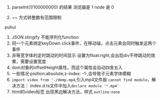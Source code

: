 1. parseInt(1/100000000) 的结果   浏览器是 1   node  是 0

2. ~~ 方式转整数有范围限制

puhui

1. JSON.stingify 不能序列化function
2. 同一个元素绑定keyDown click事件，在移动端，点击元素会同时触发这两个事件
3. 非等宽字体的定时跳动的时间显示 设置为float:right,会出现div不停跳动的效果，需要设置宽度
4. dom对象的offsetHeight属性，而这个属性会自动四舍五入
5. 一些情况·pisition:absolute;z-index: -1·,会导致子元素字体模糊
6. `import video from './demp.mp4`,引入mp4文件报 `cannot find module`，解决方法： index.d.ts文件中加入`declare module '*.mp4'`
7. html的video标签 出现黑边解决方法，样式 `outline:none`

